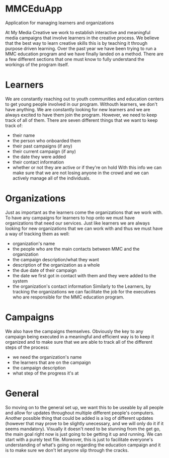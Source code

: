 # MMCEduApp
Application for managing learners and organizations


At My Media Creative we work to establish interactive and meaningful media campaigns that involve learners in the creative process. 
We believe that the best way to learn creative skills this is by teaching it through purpose driven learning. Over the past year
we have been trying to run a MMC education program and we have finally landed on a method. There are a few different sections that 
one must know to fully understand the workings of the program itself.

# Learners
We are constantly reaching out to youth communities and education centers to get young people involved in our program. Withouth 
learners, we don't have anything. We are constantly looking for new learners and we are always excited to have them join the 
program. However, we need to keep track of all of them. There are seven different things that we want to keep track of:
- their name
- the person who onboarded them
- their past campaigns (if any)
- their current campaign (if any)
- the date they were added
- their contact information
- whether or not they are active or if they're on hold
With this info we can make sure that we are not losing anyone in the crowd and we can actively manage all of the individuals.

# Organizations
Just as important as the learners come the organizations that we work with. To have any campaigns for learners to hop onto we must
have organizations that need our services. Just like learners we are always looking for new organizations that we can work with 
and thus we must have a way of tracking them as well:
- organization's name
- the people who are the main contacts between MMC and the organization
- the campaign description/what they want
- description of the organization as a whole
- the due date of their campaign
- the date we first got in contact with them and they were added to the system
- the organization's contact information
Similarly to the Learners, by tracking the organizations we can facilitate the job for the executives who are responsible for the 
MMC education program.

# Campaigns
We also have the campaigns themselves. Obviously the key to any campaign being executed in a meaningful and efficient way is to 
keep it organized and to make sure that we are able to track all of the different steps of the process:
- we need the organization's name
- the learners that are on the campaign
- the campaign description
- what step of the progress it's at

# General
So moving on to the general set up, we want this to be useable by all people and allow for updates throughout multiple different 
people's computers. Another possible thing that could be added is a log of different updates (however that may prove to be slightly
unecessary, and we will only do it if it seems mandatory). Visually it doesn't need to be stunning from the get go, the main goal 
right now is just going to be getting it up and running. We can start with a purely text file. Moreover, this is just to facilitate
everyone's understanding of what's going on regarding the education campaign and it is to make sure we don't let anyone slip
through the cracks.
